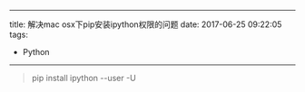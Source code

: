 ----
title: 解决mac osx下pip安装ipython权限的问题
date: 2017-06-25 09:22:05
tags:
- Python
----
> pip install ipython --user -U